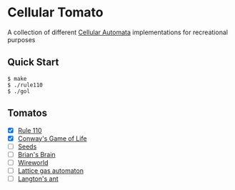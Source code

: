 # Cellular Tomato

A collection of different [Cellular Automata](https://en.wikipedia.org/wiki/Cellular_automaton) implementations for recreational purposes

## Quick Start

```console
$ make
$ ./rule110
$ ./gol
```

## Tomatos

- [x] [Rule 110](https://en.wikipedia.org/wiki/Rule_110)
- [x] [Conway's Game of Life](https://en.wikipedia.org/wiki/Conway%27s_Game_of_Life)
- [ ] [Seeds](https://en.wikipedia.org/wiki/Seeds_(cellular_automaton))
- [ ] [Brian's Brain](https://en.wikipedia.org/wiki/Brian%27s_Brain)
- [ ] [Wireworld](https://en.wikipedia.org/wiki/Wireworld)
- [ ] [Lattice gas automaton](https://en.wikipedia.org/wiki/Lattice_gas_automaton)
- [ ] [Langton's ant](https://en.wikipedia.org/wiki/Langton%27s_ant)
